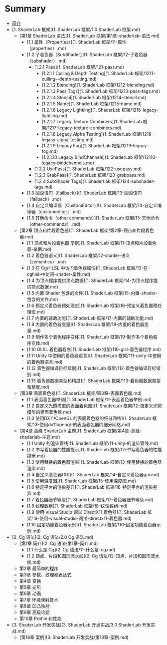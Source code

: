 # Summary

* [简介](README.md)
* [1. ShaderLab 框架](1. ShaderLab 框架/1.0 ShaderLab 框架.md)
    * [第1章 ShaderLab 语法](1. ShaderLab 框架/第1章-shaderlab-语法.md)
        * [1.1 属性（Properties）](1. ShaderLab 框架/11-属性（properties）.md)
        * [1.2 子着色器（SubShader）](1. ShaderLab 框架/12-子着色器（subshader）.md)
            * [1.2.1 Pass](1. ShaderLab 框架/121-pass.md)
                * [1.2.1.1 Culling & Depth Testing](1. ShaderLab 框架/1211-culling--depth-testing.md)
                * [1.2.1.2 Blending](1. ShaderLab 框架/1212-blending.md)
                * [1.2.1.3 Pass Tags](1. ShaderLab 框架/1213-pass-tags.md)
                * [1.2.1.4 Stencil](1. ShaderLab 框架/1214-stencil.md)
                * [1.2.1.5 Name](1. ShaderLab 框架/1215-name.md)
                * [1.2.1.6 Legacy Lightiing](1. ShaderLab 框架/1216-legacy-lightiing.md)
                * [1.2.1.7 Legacy Texture Combiners](1. ShaderLab 框架/1217-legacy-texture-combiners.md)
                * [1.2.1.8 Legacy Alpha Testing](1. ShaderLab 框架/1218-legacy-alpha-testing.md)
                * [1.2.1.9 Legacy Fog](1. ShaderLab 框架/1219-legacy-fog.md)
                * [1.2.1.10 Legacy BindChannels](1. ShaderLab 框架/12110-legacy-bindchannels.md)
            * [1.2.2 UsePass](1. ShaderLab 框架/122-usepass.md)
            * [1.2.3 GrabPass](1. ShaderLab 框架/123-grabpass.md)
            * [1.2.4 SubShader Tags](1. ShaderLab 框架/124-subshader-tags.md)
        * [1.3 回滚语句（Fallback）](1. ShaderLab 框架/13-回滚语句（fallback）.md)
        * [1.4 自定义编译器（CustomEditor）](1. ShaderLab 框架/14-自定义编译器（customeditor）.md)
        * [1.5 其他命令（other commands）](1. ShaderLab 框架/15-其他命令（other-commands）.md)
    * [第2章 顶点和片段着色器](1. ShaderLab 框架/第2章-顶点和片段着色器.md)
        * [1.1 顶点和片段着色器 举例](1. ShaderLab 框架/11-顶点和片段着色器-举例.md)
        * [1.2 着色器语义](1. ShaderLab 框架/12-shader-语义（semantics）.md)
        * [1.3 在 Cg\/HLSL 中访问着色器属性](1. ShaderLab 框架/13-在-cghlsl-中访问-shader-属性.md)
        * [1.4 为顶点程序提供顶点数据](1. ShaderLab 框架/14-为顶点程序提供顶点数据.md)
        * [1.5 内置 Shader 包含的文件](1. ShaderLab 框架/15-内置-shader-包含的文件.md)
        * [1.6 预定义着色器预处理宏](1. ShaderLab 框架/16-预定义着色器预处理宏.md)
        * [1.7 内置的辅助功能](1. ShaderLab 框架/17-内置的辅助功能.md)
        * [1.8 内置的着色器变量](1. ShaderLab 框架/18-内置的着色器变量.md)
        * [1.9 制作多个着色程序变体](1. ShaderLab 框架/19-制作多个着色程序变体.md)
        * [1.10 GLSL 着色器程序](1. ShaderLab 框架/110-glsl-着色器程序.md)
        * [1.11 Unity 中使用的着色器语言](1. ShaderLab 框架/111-unity-中使用的着色器语言.md)
        * [1.12 着色器编译目标级别](1. ShaderLab 框架/112-着色器编译目标级别.md)
        * [1.13 着色器数据类型和精度](1. ShaderLab 框架/113-着色器数据类型和精度.md)
    * [第3章 表面着色器](1. ShaderLab 框架/第3章-表面着色器.md)
        * [1.1 表面着色器举例](1. ShaderLab 框架/11-表面着色器举例.md)
        * [1.2 自定义光照模型的表面着色器](1. ShaderLab 框架/12-自定义光照模型的表面着色器.md)
        * [1.3 使用DX11\/OpenGL 的表面着色器的细分网格](1. ShaderLab 框架/13-使用dx11opengl-的表面着色器的细分网格.md)
    * [第4章 高级 ShaderLab 主题](1. ShaderLab 框架/第4章-高级-shaderlab-主题.md)
        * [1.1 Unity 的渲染管线](1. ShaderLab 框架/11-unity-的渲染管线.md)
        * [1.2 书写着色器的性能提示](1. ShaderLab 框架/12-书写着色器的性能提示.md)
        * [1.3 使用替换的着色器渲染](1. ShaderLab 框架/13-使用替换的着色器渲染.md)
        * [1.4 自定义着色器GUI](1. ShaderLab 框架/14-自定义着色器gui.md)
        * [1.5 使用深度图](1. ShaderLab 框架/15-使用深度图.md)
        * [1.6 特定平台的渲染差异](1. ShaderLab 框架/16-特定平台的渲染差异.md)
        * [1.7 着色器细节等级](1. ShaderLab 框架/17-着色器细节等级.md)
        * [1.8 纹理数组](1. ShaderLab 框架/18-纹理数组.md)
        * [1.9 使用 Visual Studio 调试 DirectX11 着色器](1. ShaderLab 框架/19-使用-visual-studio-调试-directx11-着色器.md)
        * [1.10 固定功能着色器示例](1. ShaderLab 框架/110-固定功能着色器示例.md)
* [2. Cg 语法](2. Cg 语法/2.0 Cg 语法.md)
    * [第1章 简介](2. Cg 语法/第1章-简介.md)
        * [1.1 什么是 Cg](2. Cg 语法/11-什么是-cg.md)
        * [1.2 顶点、片段和图形流水线](2. Cg 语法/12-顶点、片段和图形流水线.md)
    * 第2章 最简单的程序
    * 第3章 参数、纹理和表达式
    * 第4章 变换
    * 第5章 光照
    * 第6章 动画
    * 第7章 环境映射技术
    * 第8章 凹凸映射
    * 第9章 高级论题
    * 第10章 Profile 和性能
* [3. ShaderLab 开发实战](3. ShaderLab 开发实战/3.0 ShaderLab 开发实战.md)
    * [第18章 案例](3. ShaderLab 开发实战/第18章-案例.md)

